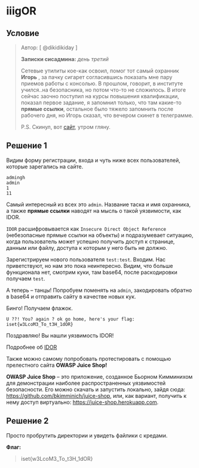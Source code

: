 # iiigOR


## Условие
> Автор: [ @dikidikiday ]
>
> **Записки сисадмина:** *день третий*
> 
> Сетевые утилиты кое-как освоил, помог тот самый охранник **Игорь** , за пачку сигарет согласившись показать мне пару приемов работы с консолью. В прошлом, говорит, в институте учился..на безопасника, но потом что-то не сложилось. В итоге сейчас заочно поступил на курсы повышения квалификации, показал первое задание, я запомнил только, что там какие-то **прямые ссылки**, остальное было тяжело запомнить после рабочего дня, но Игорь сказал, что вечером скинет в телеграмме.
> 
> P.S. Скинул, вот [сайт](http://ваш_сайт:1447), утром гляну.

## Решение 1

Видим форму регистрации, входа и чуть ниже всех пользователей, которые зарегались на сайте.

```
admingh
admin
1
11
```

Самый интересный из всех это `admin`. Название таска и имя охранника, а также **прямые ссылки** наводят на мысль о такой уязвимости, как IDOR.

`IDOR` расшифровывается как `Insecure Direct Object Reference` (небезопасные прямые ссылки на объекты) и подразумевает ситуацию, когда пользователь может успешно получить доступ к странице, данным или файлу, доступа к которым у него быть не должно.

Зарегистрируем нового пользователя `test:test`.
Входим. Нас приветствуют, но нам это пока неинтересно. Видим, что больше функционала нет, смотрим куки, там base64, после раскодировки получаем `test`.

А теперь – танцы! Попробуем поменять на `admin`, закодировать обратно в base64 и отправить сайту в качестве новых кук.

Бинго! Получаем флажок.

`U ??! You? again ? ok go home, here's your flag: iset{w3LcoM3_To_t3H_1dOR}`

Поздравляю! Вы нашли уязвимость IDOR!


Подробнее об [IDOR](https://software-testing.ru/library/testing/security/2991-testing-for-idor-vulnerabilitie)

Также можно самому попробовать протестировать с помощью прелестного сайта **OWASP Juice Shop!**

**OWASP Juice Shop** – это приложение, созданное Бьорном Кимминихом для демонстрации наиболее распространенных уязвимостей безопасности. Его можно скачать и запустить локально, зайдя сюда: https://github.com/bkimminich/juice-shop, или, как вариант, получить к нему доступ виртуально: https://juice-shop.herokuapp.com.

## Решение 2
Просто пробрутить директории и увидеть файлики с кредами.

**Флаг:**

> iset{w3LcoM3_To_t3H_1dOR}
